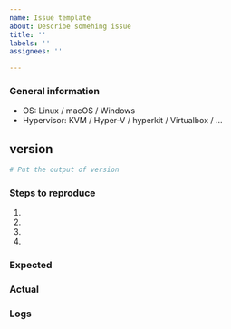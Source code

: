 ```yaml
---
name: Issue template
about: Describe somehing issue
title: ''
labels: ''
assignees: ''

---
```


### General information

  * OS: Linux / macOS / Windows
  * Hypervisor: KVM / Hyper-V / hyperkit / Virtualbox / ...

## version
```bash
# Put the output of version
```

### Steps to reproduce

  1. 
  2. 
  3. 
  4. 

### Expected


### Actual


### Logs
